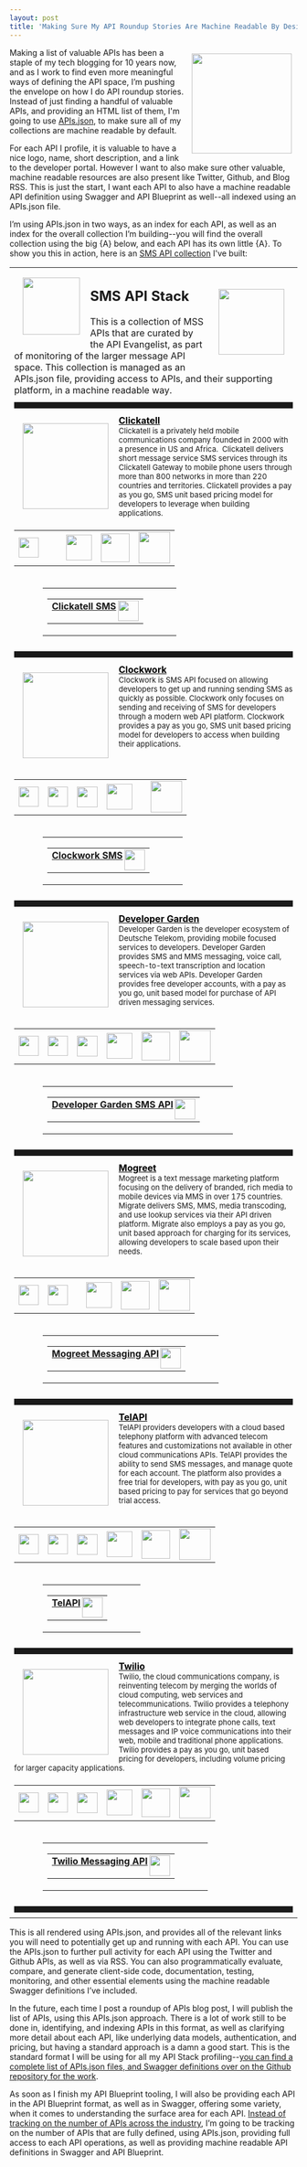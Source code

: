 ```yaml
---
layout: post
title: 'Making Sure My API Roundup Stories Are Machine Readable By Designing Them As APIs.json Collections'
---
```

<p><img style="padding: 10px;" src="https://s3.amazonaws.com/kinlane-productions/bw-icons/bw-collection.png" alt="" width="175" align="right" /></p>
<p>Making a list of valuable APIs has been a staple of my tech blogging for 10 years now, and as I work to find even more meaningful ways of defining the API space, I&rsquo;m pushing the envelope on how I do API roundup stories. Instead of just finding a handful of valuable APIs, and providing an HTML list of them, I'm going to use <a href="http://apisjson.org/">APIs.json</a>, to make sure all of my collections are machine readable by default.</p>
<p>For each API I profile, it is valuable to have a nice logo, name, short description, and a link to the developer portal. However I want to also make sure other valuable, machine readable resources are also present like Twitter, Github, and Blog RSS. This is just the start, I want each API to also have a machine readable API definition using Swagger and API Blueprint as well--all indexed using an APIs.json file.</p>
<p>I&rsquo;m using APIs.json in two ways, as an index for each API, as well as an index for the overall collection I&rsquo;m building--you will find the overall collection using the big {A} below, and each API has its own little {A}. To show you this in action, here is an <a href="http://sms.apievangelist.com/">SMS API collection</a> I've built:</p>
<table id="collectionTable" border="0" cellspacing="1" cellpadding="1" width="100%">
<tbody>
<tr>
<td><a id="apisjson-collection-icon" title="Collection APIs.json" href="http://sms.apievangelist.com/apis.json"><img id="apisjson-collection-icon-img" style="padding: 35px 15px 15px 15px;" src="https://s3.amazonaws.com/kinlane-productions/api-commons/api-commons-icon.png" alt="" width="115" align="right" /></a> <img style="padding: 15px;" src="https://s3.amazonaws.com/kinlane-productions/api-evangelist/t-shirts/KL_InApiWeTrust-1000.png" alt="" width="100" align="left" />
<h2>SMS API Stack</h2>
This is a collection of MSS APIs that are curated by the API Evangelist, as part of monitoring of the larger message API space. This collection is managed as an APIs.json file, providing access to APIs, and their supporting platform, in a machine readable way.</td>
</tr>
<tr>
<td>
<hr style="padding: 5px 0px 5px 0px; margin: 5px 0px 5px 0px;" />
</td>
</tr>
<tr>
<td colspan="2" align="left" valign="top"><a id="home-logo-link-http://sms.apievangelist.com/data/clickatell/apis.json" href="http://americas.clickatell.com/apis-scripts/apis/http-s/"><img style="padding: 15px;" src="http://kinlane-productions.s3.amazonaws.com/api-evangelist-site/company/logos/clickatell-logo.png" alt="" width="150" align="left" /></a> <a id="home-name-link-http://sms.apievangelist.com/data/clickatell/apis.json" style="color: #000;" href="http://americas.clickatell.com/apis-scripts/apis/http-s/"><strong>Clickatell</strong></a><br /><span style="font-size: 13px;">Clickatell is a privately held mobile communications company founded in 2000 with a presence in US and Africa. &nbsp;Clickatell delivers short message service SMS services through its Clickatell Gateway to mobile phone users through more than 800 networks in more than 220 countries and territories. Clickatell provides a pay as you go, SMS unit based pricing model for developers to leverage when building applications.</span></td>
</tr>
<tr>
<td colspan="2" align="center" valign="middle">
<table cellspacing="2" cellpadding="3" width="35%">
<tbody>
<tr>
<td><a id="website-icon-http://sms.apievangelist.com/data/clickatell/apis.json" title="Website" href="http://americas.clickatell.com/apis-scripts/apis/http-s/" target="_blank"><img id="website-icon-img-http://sms.apievangelist.com/data/clickatell/apis.json" style="width: 35px;" src="https://s3.amazonaws.com/kinlane-productions/bw-icons/bw-home-icon.jpeg" alt="" width="35" /></a></td>
<td><a id="blog-icon-http://sms.apievangelist.com/data/clickatell/apis.json" title="Blog" href="/admin/blog/" target="_blank"><img id="blog-icon-img-http://sms.apievangelist.com/data/clickatell/apis.json" style="width: 35px; display: none;" src="https://s3.amazonaws.com/kinlane-productions/bw-icons/bw-blog-icon.png" alt="" width="35" /></a></td>
<td><a id="blogrss-icon-http://sms.apievangelist.com/data/clickatell/apis.json" title="Blog RSS" href="/admin/blog/" target="_blank"><img id="blogrss-icon-img-http://sms.apievangelist.com/data/clickatell/apis.json" style="width: 36px; display: none;" src="https://s3.amazonaws.com/kinlane-productions/bw-icons/bw-rss-icon.png" alt="" width="36" /></a></td>
<td><a id="twitter-icon-http://sms.apievangelist.com/data/clickatell/apis.json" title="Twitter" href="https://twitter.com/Clickatell" target="_blank"><img id="twitter-icon-img-http://sms.apievangelist.com/data/clickatell/apis.json" style="width: 45px;" src="https://s3.amazonaws.com/kinlane-productions/bw-icons/bw-twitter-icon.png" alt="" width="45" /></a></td>
<td><a id="github-icon-http://sms.apievangelist.com/data/clickatell/apis.json" title="Github" href="https://github.com/Clickatell" target="_blank"><img id="github-icon-img-http://sms.apievangelist.com/data/clickatell/apis.json" style="width: 50px;" src="https://s3.amazonaws.com/kinlane-productions/bw-icons/bw-github-icon.png" alt="" width="50" /></a></td>
<td><a id="apisjson-icon-http://sms.apievangelist.com/data/clickatell/apis.json" title="Individual APIs.json" href="http://sms.apievangelist.com/data/clickatell/apis.json" target="_blank"><img id="apisjson-icon-img-http://sms.apievangelist.com/data/clickatell/apis.json" style="width: 55px;" src="https://s3.amazonaws.com/kinlane-productions/api-commons/api-commons-icon.png" alt="" width="55" /></a></td>
</tr>
</tbody>
</table>
</td>
</tr>
<tr>
<td id="apis-cell-http://sms.apievangelist.com/data/clickatell/apis.json" colspan="2" align="center">
<table id="apis-http://sms.apievangelist.com/data/clickatell/apis.json" style="padding-left: 50px;" border="0" cellpadding="3" width="80%" align="center">
<tbody>
<tr>
<td colspan="2" align="center" valign="middle">
<table style="margin-right: 50px;" border="0" width="60%">
<tbody>
<tr>
<td align="left"><a title="API" href="http://americas.clickatell.com/apis-scripts/apis/http-s/" target="_blank"><strong>Clickatell SMS</strong> </a><a id="doc-icon-http://americas.clickatell.com/apis-scripts/apis/http-s/" title="Documentation" href="/admin/blog/" target="_blank"><img id="doc-icon-img-http://americas.clickatell.com/apis-scripts/apis/http-s/" style="width: 35px; display: none;" src="http://kinlane-productions.s3.amazonaws.com/api-evangelist-site/building-blocks/bw-list.png" alt="" width="35" align="right" /></a> <a id="swagger-icon-http://americas.clickatell.com/apis-scripts/apis/http-s/" title="Swagger" href="http://sms.apievangelist.com/data/clickatell/clickatell-sms.json" target="_blank"><img id="swagger-icon-img-http://americas.clickatell.com/apis-scripts/apis/http-s/" style="width: 36px;" src="https://s3.amazonaws.com/kinlane-productions/bw-icons/bw-swagger-round.png" alt="" width="36" align="right" /></a></td>
</tr>
</tbody>
</table>
</td>
</tr>
</tbody>
</table>
</td>
</tr>
<tr>
<td>
<hr style="padding: 5px 0px 5px 0px; margin: 5px 0px 5px 0px;" />
</td>
</tr>
<tr>
<td colspan="2" align="left" valign="top"><a id="home-logo-link-http://sms.apievangelist.com/data/clockwork/apis.json" href="http://www.clockworksms.com/doc/easy-stuff/http-interface/send-sms/"><img style="padding: 15px;" src="http://kinlane-productions.s3.amazonaws.com/api-evangelist-site/company/logos/clockwork-logo.png" alt="" width="150" align="left" /></a> <a id="home-name-link-http://sms.apievangelist.com/data/clockwork/apis.json" style="color: #000;" href="http://www.clockworksms.com/doc/easy-stuff/http-interface/send-sms/"><strong>Clockwork</strong></a><br /><span style="font-size: 13px;">Clockwork is SMS API focused on allowing developers to get up and running sending SMS as quickly as possible. Clockwork only focuses on sending and receiving of SMS for developers through a modern web API platform. Clockwork provides a pay as you go, SMS unit based pricing model for developers to access when building their applications.</span></td>
</tr>
<tr>
<td colspan="2" align="center" valign="middle">
<table cellspacing="2" cellpadding="3" width="35%">
<tbody>
<tr>
<td><a id="website-icon-http://sms.apievangelist.com/data/clockwork/apis.json" title="Website" href="http://www.clockworksms.com/doc/easy-stuff/http-interface/send-sms/" target="_blank"><img id="website-icon-img-http://sms.apievangelist.com/data/clockwork/apis.json" style="width: 35px;" src="https://s3.amazonaws.com/kinlane-productions/bw-icons/bw-home-icon.jpeg" alt="" width="35" /></a></td>
<td><a id="blog-icon-http://sms.apievangelist.com/data/clockwork/apis.json" title="Blog" href="http://www.clockworksms.com/blog/" target="_blank"><img id="blog-icon-img-http://sms.apievangelist.com/data/clockwork/apis.json" style="width: 35px;" src="https://s3.amazonaws.com/kinlane-productions/bw-icons/bw-blog-icon.png" alt="" width="35" /></a></td>
<td><a id="blogrss-icon-http://sms.apievangelist.com/data/clockwork/apis.json" title="Blog RSS" href="http://www.clockworksms.com/feed/" target="_blank"><img id="blogrss-icon-img-http://sms.apievangelist.com/data/clockwork/apis.json" style="width: 36px;" src="https://s3.amazonaws.com/kinlane-productions/bw-icons/bw-rss-icon.png" alt="" width="36" /></a></td>
<td><a id="twitter-icon-http://sms.apievangelist.com/data/clockwork/apis.json" title="Twitter" href="https://twitter.com/ClockworkSMS" target="_blank"><img id="twitter-icon-img-http://sms.apievangelist.com/data/clockwork/apis.json" style="width: 45px;" src="https://s3.amazonaws.com/kinlane-productions/bw-icons/bw-twitter-icon.png" alt="" width="45" /></a></td>
<td><a id="github-icon-http://sms.apievangelist.com/data/clockwork/apis.json" title="Github" href="/admin/blog/" target="_blank"><img id="github-icon-img-http://sms.apievangelist.com/data/clockwork/apis.json" style="width: 50px; display: none;" src="https://s3.amazonaws.com/kinlane-productions/bw-icons/bw-github-icon.png" alt="" width="50" /></a></td>
<td><a id="apisjson-icon-http://sms.apievangelist.com/data/clockwork/apis.json" title="Individual APIs.json" href="http://sms.apievangelist.com/data/clockwork/apis.json" target="_blank"><img id="apisjson-icon-img-http://sms.apievangelist.com/data/clockwork/apis.json" style="width: 55px;" src="https://s3.amazonaws.com/kinlane-productions/api-commons/api-commons-icon.png" alt="" width="55" /></a></td>
</tr>
</tbody>
</table>
</td>
</tr>
<tr>
<td id="apis-cell-http://sms.apievangelist.com/data/clockwork/apis.json" colspan="2" align="center">
<table id="apis-http://sms.apievangelist.com/data/clockwork/apis.json" style="padding-left: 50px;" border="0" cellpadding="3" width="80%" align="center">
<tbody>
<tr>
<td colspan="2" align="center" valign="middle">
<table style="margin-right: 50px;" border="0" width="60%">
<tbody>
<tr>
<td align="left"><a title="API" href="http://www.clockworksms.com/doc/easy-stuff/http-interface/send-sms/" target="_blank"><strong>Clockwork SMS</strong> </a><a id="doc-icon-http://www.clockworksms.com/doc/easy-stuff/http-interface/send-sms/" title="Documentation" href="/admin/blog/" target="_blank"><img id="doc-icon-img-http://www.clockworksms.com/doc/easy-stuff/http-interface/send-sms/" style="width: 35px; display: none;" src="http://kinlane-productions.s3.amazonaws.com/api-evangelist-site/building-blocks/bw-list.png" alt="" width="35" align="right" /></a> <a id="swagger-icon-http://www.clockworksms.com/doc/easy-stuff/http-interface/send-sms/" title="Swagger" href="http://sms.apievangelist.com/data/clockwork/clockwork-sms.json" target="_blank"><img id="swagger-icon-img-http://www.clockworksms.com/doc/easy-stuff/http-interface/send-sms/" style="width: 36px;" src="https://s3.amazonaws.com/kinlane-productions/bw-icons/bw-swagger-round.png" alt="" width="36" align="right" /></a></td>
</tr>
</tbody>
</table>
</td>
</tr>
</tbody>
</table>
</td>
</tr>
<tr>
<td>
<hr style="padding: 5px 0px 5px 0px; margin: 5px 0px 5px 0px;" />
</td>
</tr>
<tr>
<td colspan="2" align="left" valign="top"><a id="home-logo-link-http://sms.apievangelist.com/data/developer-garden/apis.json" href="http://www.developergarden.com/apis/apis-sdks/global-sms-api/"><img style="padding: 15px;" src="http://kinlane-productions.s3.amazonaws.com/api-evangelist-site/company/logos/developer-garden.jpeg" alt="" width="150" align="left" /></a> <a id="home-name-link-http://sms.apievangelist.com/data/developer-garden/apis.json" style="color: #000;" href="http://www.developergarden.com/apis/apis-sdks/global-sms-api/"><strong>Developer Garden</strong></a><br /><span style="font-size: 13px;">Developer Garden is the developer ecosystem of Deutsche Telekom, providing mobile focused services to developers. Developer Garden provides SMS and MMS messaging, voice call, speech-to-text transcription and location services via web APIs. Developer Garden provides free developer accounts, with a pay as you go, unit based model for purchase of API driven messaging services.</span></td>
</tr>
<tr>
<td colspan="2" align="center" valign="middle">
<table cellspacing="2" cellpadding="3" width="35%">
<tbody>
<tr>
<td><a id="website-icon-http://sms.apievangelist.com/data/developer-garden/apis.json" title="Website" href="http://www.developergarden.com/apis/apis-sdks/global-sms-api/" target="_blank"><img id="website-icon-img-http://sms.apievangelist.com/data/developer-garden/apis.json" style="width: 35px;" src="https://s3.amazonaws.com/kinlane-productions/bw-icons/bw-home-icon.jpeg" alt="" width="35" /></a></td>
<td><a id="blog-icon-http://sms.apievangelist.com/data/developer-garden/apis.json" title="Blog" href="http://www.developergarden.com/en/apis/status/articles/" target="_blank"><img id="blog-icon-img-http://sms.apievangelist.com/data/developer-garden/apis.json" style="width: 35px;" src="https://s3.amazonaws.com/kinlane-productions/bw-icons/bw-blog-icon.png" alt="" width="35" /></a></td>
<td><a id="blogrss-icon-http://sms.apievangelist.com/data/developer-garden/apis.json" title="Blog RSS" href="http://www.developergarden.com/en/apis/status/articles/rss.xml" target="_blank"><img id="blogrss-icon-img-http://sms.apievangelist.com/data/developer-garden/apis.json" style="width: 36px;" src="https://s3.amazonaws.com/kinlane-productions/bw-icons/bw-rss-icon.png" alt="" width="36" /></a></td>
<td><a id="twitter-icon-http://sms.apievangelist.com/data/developer-garden/apis.json" title="Twitter" href="https://twitter.com/developergarden" target="_blank"><img id="twitter-icon-img-http://sms.apievangelist.com/data/developer-garden/apis.json" style="width: 45px;" src="https://s3.amazonaws.com/kinlane-productions/bw-icons/bw-twitter-icon.png" alt="" width="45" /></a></td>
<td><a id="github-icon-http://sms.apievangelist.com/data/developer-garden/apis.json" title="Github" href="https://github.com/developergarden" target="_blank"><img id="github-icon-img-http://sms.apievangelist.com/data/developer-garden/apis.json" style="width: 50px;" src="https://s3.amazonaws.com/kinlane-productions/bw-icons/bw-github-icon.png" alt="" width="50" /></a></td>
<td><a id="apisjson-icon-http://sms.apievangelist.com/data/developer-garden/apis.json" title="Individual APIs.json" href="http://sms.apievangelist.com/data/developer-garden/apis.json" target="_blank"><img id="apisjson-icon-img-http://sms.apievangelist.com/data/developer-garden/apis.json" style="width: 55px;" src="https://s3.amazonaws.com/kinlane-productions/api-commons/api-commons-icon.png" alt="" width="55" /></a></td>
</tr>
</tbody>
</table>
</td>
</tr>
<tr>
<td id="apis-cell-http://sms.apievangelist.com/data/developer-garden/apis.json" colspan="2" align="center">
<table id="apis-http://sms.apievangelist.com/data/developer-garden/apis.json" style="padding-left: 50px;" border="0" cellpadding="3" width="80%" align="center">
<tbody>
<tr>
<td colspan="2" align="center" valign="middle">
<table style="margin-right: 50px;" border="0" width="60%">
<tbody>
<tr>
<td align="left"><a title="API" href="http://www.developergarden.com/apis/apis-sdks/global-sms-api/" target="_blank"><strong>Developer Garden SMS API</strong> </a><a id="doc-icon-http://www.developergarden.com/apis/apis-sdks/global-sms-api/" title="Documentation" href="/admin/blog/" target="_blank"><img id="doc-icon-img-http://www.developergarden.com/apis/apis-sdks/global-sms-api/" style="width: 35px; display: none;" src="http://kinlane-productions.s3.amazonaws.com/api-evangelist-site/building-blocks/bw-list.png" alt="" width="35" align="right" /></a> <a id="swagger-icon-http://www.developergarden.com/apis/apis-sdks/global-sms-api/" title="Swagger" href="http://sms.apievangelist.com/data/developer-garden/developer-garden-sms-api.json" target="_blank"><img id="swagger-icon-img-http://www.developergarden.com/apis/apis-sdks/global-sms-api/" style="width: 36px;" src="https://s3.amazonaws.com/kinlane-productions/bw-icons/bw-swagger-round.png" alt="" width="36" align="right" /></a></td>
</tr>
</tbody>
</table>
</td>
</tr>
</tbody>
</table>
</td>
</tr>
<tr>
<td>
<hr style="padding: 5px 0px 5px 0px; margin: 5px 0px 5px 0px;" />
</td>
</tr>
<tr>
<td colspan="2" align="left" valign="top"><a id="home-logo-link-http://sms.apievangelist.com/data/mogreet/apis.json" href="https://developer.mogreet.com/docs"><img style="padding: 15px;" src="http://kinlane-productions.s3.amazonaws.com/api-evangelist-site/company/228_logo.jpg" alt="" width="150" align="left" /></a> <a id="home-name-link-http://sms.apievangelist.com/data/mogreet/apis.json" style="color: #000;" href="https://developer.mogreet.com/docs"><strong>Mogreet</strong></a><br /><span style="font-size: 13px;">Mogreet is a text message marketing platform focusing on the delivery of branded, rich media to mobile devices via MMS in over 175 countries. Migrate delivers SMS, MMS, media transcoding, and use lookup services via their API driven platform. Migrate also employs a pay as you go, unit based approach for charging for its services, allowing developers to scale based upon their needs.</span></td>
</tr>
<tr>
<td colspan="2" align="center" valign="middle">
<table cellspacing="2" cellpadding="3" width="35%">
<tbody>
<tr>
<td><a id="website-icon-http://sms.apievangelist.com/data/mogreet/apis.json" title="Website" href="https://developer.mogreet.com/docs" target="_blank"><img id="website-icon-img-http://sms.apievangelist.com/data/mogreet/apis.json" style="width: 35px;" src="https://s3.amazonaws.com/kinlane-productions/bw-icons/bw-home-icon.jpeg" alt="" width="35" /></a></td>
<td><a id="blog-icon-http://sms.apievangelist.com/data/mogreet/apis.json" title="Blog" href="http://blog.mogreet.com" target="_blank"><img id="blog-icon-img-http://sms.apievangelist.com/data/mogreet/apis.json" style="width: 35px;" src="https://s3.amazonaws.com/kinlane-productions/bw-icons/bw-blog-icon.png" alt="" width="35" /></a></td>
<td><a id="blogrss-icon-http://sms.apievangelist.com/data/mogreet/apis.json" title="Blog RSS" href="/admin/blog/" target="_blank"><img id="blogrss-icon-img-http://sms.apievangelist.com/data/mogreet/apis.json" style="width: 36px; display: none;" src="https://s3.amazonaws.com/kinlane-productions/bw-icons/bw-rss-icon.png" alt="" width="36" /></a></td>
<td><a id="twitter-icon-http://sms.apievangelist.com/data/mogreet/apis.json" title="Twitter" href="https://twitter.com/mogreet" target="_blank"><img id="twitter-icon-img-http://sms.apievangelist.com/data/mogreet/apis.json" style="width: 45px;" src="https://s3.amazonaws.com/kinlane-productions/bw-icons/bw-twitter-icon.png" alt="" width="45" /></a></td>
<td><a id="github-icon-http://sms.apievangelist.com/data/mogreet/apis.json" title="Github" href="https://github.com/mogreet" target="_blank"><img id="github-icon-img-http://sms.apievangelist.com/data/mogreet/apis.json" style="width: 50px;" src="https://s3.amazonaws.com/kinlane-productions/bw-icons/bw-github-icon.png" alt="" width="50" /></a></td>
<td><a id="apisjson-icon-http://sms.apievangelist.com/data/mogreet/apis.json" title="Individual APIs.json" href="http://sms.apievangelist.com/data/mogreet/apis.json" target="_blank"><img id="apisjson-icon-img-http://sms.apievangelist.com/data/mogreet/apis.json" style="width: 55px;" src="https://s3.amazonaws.com/kinlane-productions/api-commons/api-commons-icon.png" alt="" width="55" /></a></td>
</tr>
</tbody>
</table>
</td>
</tr>
<tr>
<td id="apis-cell-http://sms.apievangelist.com/data/mogreet/apis.json" colspan="2" align="center">
<table id="apis-http://sms.apievangelist.com/data/mogreet/apis.json" style="padding-left: 50px;" border="0" cellpadding="3" width="80%" align="center">
<tbody>
<tr>
<td colspan="2" align="center" valign="middle">
<table style="margin-right: 50px;" border="0" width="60%">
<tbody>
<tr>
<td align="left"><a title="API" href="https://developer.mogreet.com/docs" target="_blank"><strong>Mogreet Messaging API</strong> </a><a id="doc-icon-https://developer.mogreet.com/docs" title="Documentation" href="/admin/blog/" target="_blank"><img id="doc-icon-img-https://developer.mogreet.com/docs" style="width: 35px; display: none;" src="http://kinlane-productions.s3.amazonaws.com/api-evangelist-site/building-blocks/bw-list.png" alt="" width="35" align="right" /></a> <a id="swagger-icon-https://developer.mogreet.com/docs" title="Swagger" href="http://sms.apievangelist.com/data/mogreet/mogreet-messaging-api.json" target="_blank"><img id="swagger-icon-img-https://developer.mogreet.com/docs" style="width: 36px;" src="https://s3.amazonaws.com/kinlane-productions/bw-icons/bw-swagger-round.png" alt="" width="36" align="right" /></a></td>
</tr>
</tbody>
</table>
</td>
</tr>
</tbody>
</table>
</td>
</tr>
<tr>
<td>
<hr style="padding: 5px 0px 5px 0px; margin: 5px 0px 5px 0px;" />
</td>
</tr>
<tr>
<td colspan="2" align="left" valign="top"><a id="home-logo-link-http://sms.apievangelist.com/data/telapi/apis.json" href="http://www.telapi.com/docs/api/rest/"><img style="padding: 15px;" src="http://kinlane-productions.s3.amazonaws.com/api-evangelist-site/company/1176_logo.png" alt="" width="150" align="left" /></a> <a id="home-name-link-http://sms.apievangelist.com/data/telapi/apis.json" style="color: #000;" href="http://www.telapi.com/docs/api/rest/"><strong>TelAPI</strong></a><br /><span style="font-size: 13px;">TelAPI providers developers with a cloud based telephony platform with advanced telecom features and customizations not available in other cloud communications APIs. TelAPI provides the ability to send SMS messages, and manage quote for each account. The platform also provides a free trial for developers, with pay as you go, unit based pricing to pay for services that go beyond trial access.</span></td>
</tr>
<tr>
<td colspan="2" align="center" valign="middle">
<table cellspacing="2" cellpadding="3" width="35%">
<tbody>
<tr>
<td><a id="website-icon-http://sms.apievangelist.com/data/telapi/apis.json" title="Website" href="http://www.telapi.com/docs/api/rest/" target="_blank"><img id="website-icon-img-http://sms.apievangelist.com/data/telapi/apis.json" style="width: 35px;" src="https://s3.amazonaws.com/kinlane-productions/bw-icons/bw-home-icon.jpeg" alt="" width="35" /></a></td>
<td><a id="blog-icon-http://sms.apievangelist.com/data/telapi/apis.json" title="Blog" href="http://www.TelAPI.com/blog/" target="_blank"><img id="blog-icon-img-http://sms.apievangelist.com/data/telapi/apis.json" style="width: 35px;" src="https://s3.amazonaws.com/kinlane-productions/bw-icons/bw-blog-icon.png" alt="" width="35" /></a></td>
<td><a id="blogrss-icon-http://sms.apievangelist.com/data/telapi/apis.json" title="Blog RSS" href="http://www.telapi.com/blog/feed/" target="_blank"><img id="blogrss-icon-img-http://sms.apievangelist.com/data/telapi/apis.json" style="width: 36px;" src="https://s3.amazonaws.com/kinlane-productions/bw-icons/bw-rss-icon.png" alt="" width="36" /></a></td>
<td><a id="twitter-icon-http://sms.apievangelist.com/data/telapi/apis.json" title="Twitter" href="https://twitter.com/TelAPI" target="_blank"><img id="twitter-icon-img-http://sms.apievangelist.com/data/telapi/apis.json" style="width: 45px;" src="https://s3.amazonaws.com/kinlane-productions/bw-icons/bw-twitter-icon.png" alt="" width="45" /></a></td>
<td><a id="github-icon-http://sms.apievangelist.com/data/telapi/apis.json" title="Github" href="https://github.com/TelAPI" target="_blank"><img id="github-icon-img-http://sms.apievangelist.com/data/telapi/apis.json" style="width: 50px;" src="https://s3.amazonaws.com/kinlane-productions/bw-icons/bw-github-icon.png" alt="" width="50" /></a></td>
<td><a id="apisjson-icon-http://sms.apievangelist.com/data/telapi/apis.json" title="Individual APIs.json" href="http://sms.apievangelist.com/data/telapi/apis.json" target="_blank"><img id="apisjson-icon-img-http://sms.apievangelist.com/data/telapi/apis.json" style="width: 55px;" src="https://s3.amazonaws.com/kinlane-productions/api-commons/api-commons-icon.png" alt="" width="55" /></a></td>
</tr>
</tbody>
</table>
</td>
</tr>
<tr>
<td id="apis-cell-http://sms.apievangelist.com/data/telapi/apis.json" colspan="2" align="center">
<table id="apis-http://sms.apievangelist.com/data/telapi/apis.json" style="padding-left: 50px;" border="0" cellpadding="3" width="80%" align="center">
<tbody>
<tr>
<td colspan="2" align="center" valign="middle">
<table style="margin-right: 50px;" border="0" width="60%">
<tbody>
<tr>
<td align="left"><a title="API" href="http://www.telapi.com/docs/api/rest/" target="_blank"><strong>TelAPI</strong> </a><a id="doc-icon-http://www.telapi.com/docs/api/rest/" title="Documentation" href="/admin/blog/" target="_blank"><img id="doc-icon-img-http://www.telapi.com/docs/api/rest/" style="width: 35px; display: none;" src="http://kinlane-productions.s3.amazonaws.com/api-evangelist-site/building-blocks/bw-list.png" alt="" width="35" align="right" /></a> <a id="swagger-icon-http://www.telapi.com/docs/api/rest/" title="Swagger" href="http://sms.apievangelist.com/data/telapi/telapi.json" target="_blank"><img id="swagger-icon-img-http://www.telapi.com/docs/api/rest/" style="width: 36px;" src="https://s3.amazonaws.com/kinlane-productions/bw-icons/bw-swagger-round.png" alt="" width="36" align="right" /></a></td>
</tr>
</tbody>
</table>
</td>
</tr>
</tbody>
</table>
</td>
</tr>
<tr>
<td>
<hr style="padding: 5px 0px 5px 0px; margin: 5px 0px 5px 0px;" />
</td>
</tr>
<tr>
<td colspan="2" align="left" valign="top"><a id="home-logo-link-http://sms.apievangelist.com/data/twilio/apis.json" href="https://www.twilio.com/docs/api/rest/message"><img style="padding: 15px;" src="http://kinlane-productions.s3.amazonaws.com/api-evangelist-site/company/143_logo.png" alt="" width="150" align="left" /></a> <a id="home-name-link-http://sms.apievangelist.com/data/twilio/apis.json" style="color: #000;" href="https://www.twilio.com/docs/api/rest/message"><strong>Twilio</strong></a><br /><span style="font-size: 13px;">Twilio, the cloud communications company, is reinventing telecom by merging the worlds of cloud computing, web services and telecommunications. Twilio provides a telephony infrastructure web service in the cloud, allowing web developers to integrate phone calls, text messages and IP voice communications into their web, mobile and traditional phone applications. Twilio provides a pay as you go, unit based pricing for developers, including volume pricing for larger capacity applications.</span></td>
</tr>
<tr>
<td colspan="2" align="center" valign="middle">
<table cellspacing="2" cellpadding="3" width="35%">
<tbody>
<tr>
<td><a id="website-icon-http://sms.apievangelist.com/data/twilio/apis.json" title="Website" href="https://www.twilio.com/docs/api/rest/message" target="_blank"><img id="website-icon-img-http://sms.apievangelist.com/data/twilio/apis.json" style="width: 35px;" src="https://s3.amazonaws.com/kinlane-productions/bw-icons/bw-home-icon.jpeg" alt="" width="35" /></a></td>
<td><a id="blog-icon-http://sms.apievangelist.com/data/twilio/apis.json" title="Blog" href="http://www.twilio.com/blog" target="_blank"><img id="blog-icon-img-http://sms.apievangelist.com/data/twilio/apis.json" style="width: 35px;" src="https://s3.amazonaws.com/kinlane-productions/bw-icons/bw-blog-icon.png" alt="" width="35" /></a></td>
<td><a id="blogrss-icon-http://sms.apievangelist.com/data/twilio/apis.json" title="Blog RSS" href="http://www.twilio.com/blog/feed" target="_blank"><img id="blogrss-icon-img-http://sms.apievangelist.com/data/twilio/apis.json" style="width: 36px;" src="https://s3.amazonaws.com/kinlane-productions/bw-icons/bw-rss-icon.png" alt="" width="36" /></a></td>
<td><a id="twitter-icon-http://sms.apievangelist.com/data/twilio/apis.json" title="Twitter" href="https://twitter.com/twilio" target="_blank"><img id="twitter-icon-img-http://sms.apievangelist.com/data/twilio/apis.json" style="width: 45px;" src="https://s3.amazonaws.com/kinlane-productions/bw-icons/bw-twitter-icon.png" alt="" width="45" /></a></td>
<td><a id="github-icon-http://sms.apievangelist.com/data/twilio/apis.json" title="Github" href="https://github.com/twilio" target="_blank"><img id="github-icon-img-http://sms.apievangelist.com/data/twilio/apis.json" style="width: 50px;" src="https://s3.amazonaws.com/kinlane-productions/bw-icons/bw-github-icon.png" alt="" width="50" /></a></td>
<td><a id="apisjson-icon-http://sms.apievangelist.com/data/twilio/apis.json" title="Individual APIs.json" href="http://sms.apievangelist.com/data/twilio/apis.json" target="_blank"><img id="apisjson-icon-img-http://sms.apievangelist.com/data/twilio/apis.json" style="width: 55px;" src="https://s3.amazonaws.com/kinlane-productions/api-commons/api-commons-icon.png" alt="" width="55" /></a></td>
</tr>
</tbody>
</table>
</td>
</tr>
<tr>
<td id="apis-cell-http://sms.apievangelist.com/data/twilio/apis.json" colspan="2" align="center">
<table id="apis-http://sms.apievangelist.com/data/twilio/apis.json" style="padding-left: 50px;" border="0" cellpadding="3" width="80%" align="center">
<tbody>
<tr>
<td colspan="2" align="center" valign="middle">
<table style="margin-right: 50px;" border="0" width="60%">
<tbody>
<tr>
<td align="left"><a title="API" href="https://www.twilio.com/docs/api/rest/message" target="_blank"><strong>Twilio Messaging API</strong> </a><a id="doc-icon-https://www.twilio.com/docs/api/rest/message" title="Documentation" href="/admin/blog/" target="_blank"><img id="doc-icon-img-https://www.twilio.com/docs/api/rest/message" style="width: 35px; display: none;" src="http://kinlane-productions.s3.amazonaws.com/api-evangelist-site/building-blocks/bw-list.png" alt="" width="35" align="right" /></a> <a id="swagger-icon-https://www.twilio.com/docs/api/rest/message" title="Swagger" href="http://sms.apievangelist.com/data/twilio/twilio-messaging-api.json" target="_blank"><img id="swagger-icon-img-https://www.twilio.com/docs/api/rest/message" style="width: 36px;" src="https://s3.amazonaws.com/kinlane-productions/bw-icons/bw-swagger-round.png" alt="" width="36" align="right" /></a></td>
</tr>
</tbody>
</table>
</td>
</tr>
</tbody>
</table>
</td>
</tr>
<tr>
<td>
<hr style="padding: 5px 0px 5px 0px; margin: 5px 0px 5px 0px;" />
</td>
</tr>
</tbody>
</table>
<p>This is all rendered using APIs.json, and provides all of the relevant links you will need to potentially get up and running with each API. You can use the APIs.json to further pull activity for each API using the Twitter and Github APIs, as well as via RSS. You can also programmatically evaluate, compare, and generate client-side code, documentation, testing, monitoring, and other essential elements using the machine readable Swagger definitions I&rsquo;ve included.</p>
<p>In the future, each time I post a roundup of APIs blog post, I will publish the list of APIs, using this APIs.json approach. There is a lot of work still to be done in, identifying, and indexing APIs in this format, as well as clarifying more detail about each API, like underlying data models, authentication, and pricing, but having a standard approach is a damn a good start.  This is the standard format I will be using for all my API Stack profiling--<a href="https://github.com/kinlane/api-stack/tree/gh-pages/data">you can find a complete list of APIs.json files, and Swagger definitions over on the Github repository for the work</a>.</p>
<p>As soon as I finish my API Blueprint tooling, I will also be providing each API in the API Blueprint format, as well as in Swagger, offering some variety, when it comes to understanding the surface area for each API. <a href="http://apievangelist.com/2015/02/23/looking-beyond-the-number-of-apis-or-just-new-apis-and-working-harder-to-find-only-the-most-important-apis/">Instead of tracking on the number of APIs across the industry</a>, I&rsquo;m going to be tracking on the number of APIs that are fully defined, using APIs.json, providing full access to each API operations, as well as providing machine readable API definitions in Swagger and API Blueprint.</p>